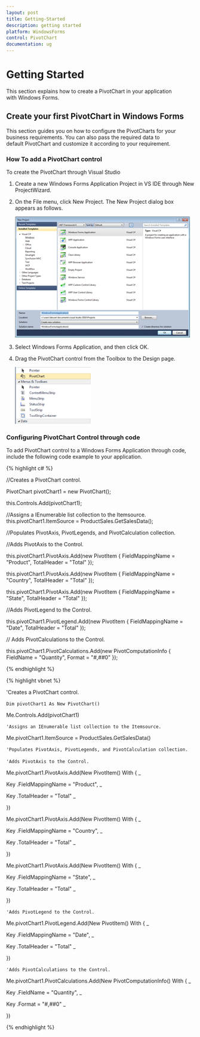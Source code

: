 ```yaml
---
layout: post
title: Getting-Started
description: getting started
platform: WindowsForms
control: PivotChart
documentation: ug
---
```


# Getting Started

This section explains how to create a PivotChart in your application with Windows Forms.

## Create your first PivotChart in Windows Forms

This section guides you on how to configure the PivotCharts for your business requirements. You can also pass the required data to default PivotChart and customize it according to your requirement.

### How To add a PivotChart control 

To create the PivotChart through Visual Studio

1. Create a new Windows Forms Application Project in VS IDE through New ProjectWizard.
2. On the File menu, click New Project. The New Project dialog box appears as follows.

   ![](Getting-Started_images/Getting-Started_img1.png)
   
3. Select Windows Forms Application, and then click OK.
4. Drag the PivotChart control from the Toolbox to the Design page.

   ![](Getting-Started_images/Getting-Started_img2.png)



### Configuring PivotChart Control through code

To add PivotChart control to a Windows Forms Application through code, include the following code example to your application.

{% highlight c# %}

//Creates a PivotChart control.

PivotChart  pivotChart1 = new PivotChart();

this.Controls.Add(pivotChart1);

//Assigns a IEnumerable list collection to the Itemsource.
this.pivotChart1.ItemSource = ProductSales.GetSalesData();

//Populates PivotAxis, PivotLegends, and PivotCalculation collection.

//Adds PivotAxis to the Control.

this.pivotChart1.PivotAxis.Add(new PivotItem { FieldMappingName = "Product", TotalHeader = "Total" });

this.pivotChart1.PivotAxis.Add(new PivotItem { FieldMappingName = "Country", TotalHeader = "Total" });

this.pivotChart1.PivotAxis.Add(new PivotItem { FieldMappingName = "State", TotalHeader = "Total" });



//Adds PivotLegend to the Control.

this.pivotChart1.PivotLegend.Add(new PivotItem { FieldMappingName = "Date", TotalHeader = "Total" });



// Adds PivotCalculations to the Control.

this.pivotChart1.PivotCalculations.Add(new PivotComputationInfo { FieldName = "Quantity", Format = "#,##0" });

{% endhighlight %}

{% highlight vbnet %}

'Creates a PivotChart control.

    Dim pivotChart1 As New PivotChart()

Me.Controls.Add(pivotChart1)



    'Assigns an IEnumerable list collection to the Itemsource.

Me.pivotChart1.ItemSource = ProductSales.GetSalesData()



    'Populates PivotAxis, PivotLegends, and PivotCalculation collection.

    'Adds PivotAxis to the Control.

Me.pivotChart1.PivotAxis.Add(New PivotItem() With { _

Key .FieldMappingName = "Product", _

Key .TotalHeader = "Total" _

})

Me.pivotChart1.PivotAxis.Add(New PivotItem() With { _

Key .FieldMappingName = "Country", _

Key .TotalHeader = "Total" _

})

Me.pivotChart1.PivotAxis.Add(New PivotItem() With { _

Key .FieldMappingName = "State", _

Key .TotalHeader = "Total" _

})



    'Adds PivotLegend to the Control.

Me.pivotChart1.PivotLegend.Add(New PivotItem() With { _

Key .FieldMappingName = "Date", _

Key .TotalHeader = "Total" _

})



    'Adds PivotCalculations to the Control.

Me.pivotChart1.PivotCalculations.Add(New PivotComputationInfo() With { _

Key .FieldName = "Quantity", _

Key .Format = "#,##0" _

})

{% endhighlight %}